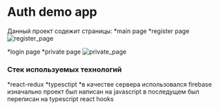 # Auth demo app
Данный проект содежит страницы:
 *main page
 *register page
 ![register_page](https://user-images.githubusercontent.com/60391281/123412829-b7402600-d5ba-11eb-9a13-39e12134d4cd.jpg)

 *login page 
 *private page
 ![private_page](https://user-images.githubusercontent.com/60391281/123412841-bad3ad00-d5ba-11eb-936e-8a0412c42235.jpg)

### Стек используемых технологий
 *react-redux
 *typesctipt
 *в качестве сервера использовался firebase
изначально проект был написан на javascript 
в последущем был переписан на typescript react hooks
 
 
 
